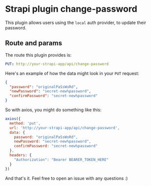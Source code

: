 # Strapi plugin change-password

This plugin allows users using the `local` auth provider, to update their password.

## Route and params
The route this plugin provides is:
```yaml
PUT: http://your-strapi-app/api/change-password
```

Here's an example of how the data might look in your `PUT` request:
```json
{
  "password": "originalPaSsWoRd",
  "newPassword": "secret-new%password",
  "confirmPassword": "secret-new%password"
}
```

So with axios, you might do something like this:
```js
axios({
  method: 'put',
  url: 'http://your-strapi-app/api/change-password',
  data: {
    password: "originalPaSsWoRd",
    newPassword: "secret-new%password",
    confirmPassword: "secret-new%password"
  },
  headers: {
    "Authorization": "Bearer BEARER_TOKEN_HERE"
  }
})
```

And that's it. Feel free to open an issue with any questions :)